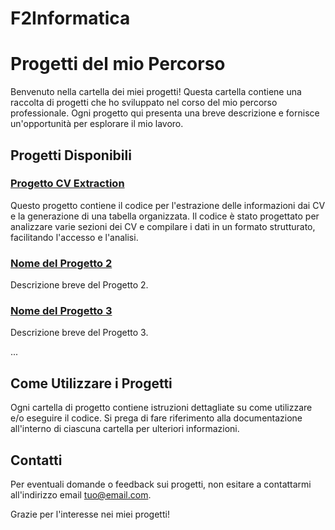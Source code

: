 # F2Informatica

# Progetti del mio Percorso

Benvenuto nella cartella dei miei progetti! Questa cartella contiene una raccolta di progetti che ho sviluppato nel corso del mio percorso professionale. Ogni progetto qui presenta una breve descrizione e fornisce un'opportunità per esplorare il mio lavoro.

## Progetti Disponibili

### [Progetto CV Extraction](CV_Tect_Extract/)

Questo progetto contiene il codice per l'estrazione delle informazioni dai CV e la generazione di una tabella organizzata. Il codice è stato progettato per analizzare varie sezioni dei CV e compilare i dati in un formato strutturato, facilitando l'accesso e l'analisi.

### [Nome del Progetto 2](Car_BlackBox/)

Descrizione breve del Progetto 2.

### [Nome del Progetto 3](progetto3/)

Descrizione breve del Progetto 3.

...

## Come Utilizzare i Progetti

Ogni cartella di progetto contiene istruzioni dettagliate su come utilizzare e/o eseguire il codice. Si prega di fare riferimento alla documentazione all'interno di ciascuna cartella per ulteriori informazioni.

## Contatti

Per eventuali domande o feedback sui progetti, non esitare a contattarmi all'indirizzo email [tuo@email.com](mailto:tuo@email.com).

Grazie per l'interesse nei miei progetti!
